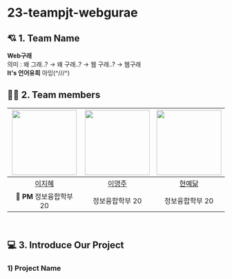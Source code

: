 # 23-teampjt-webgurae
## 💘 1. Team Name
**Web구래**
<br>
의미 : 왜 그래..? → 왜 구래..? → 웹 구래..? → 웹구래 
<br>
**It's 언어유희** 아잉(^///^)
<br>

## 🙋‍♂️ 2. Team members

[<img src="https://avatars.githubusercontent.com/u/129932517?v=4" width="150px">](https://github.com/Jihye511)|[<img src="https://avatars.githubusercontent.com/u/124170300?v=4" width="150px;" alt=""/>](https://github.com/oz115) |[<img src="https://avatars.githubusercontent.com/u/87516405?v=4" width="150px" >](https://github.com/yedamhy)
|:---:|:---:|:---:|
|[이지혜](https://github.com/Jihye511) |[이영주](https://github.com/oz115) |[현예닮](https://github.com/yedamhy)|
|👑 **PM** 정보융합학부 20 | 정보융합학부 20| 정보융합학부 20 |

<br>

## 💻 3. Introduce Our Project
### 1) Project Name
